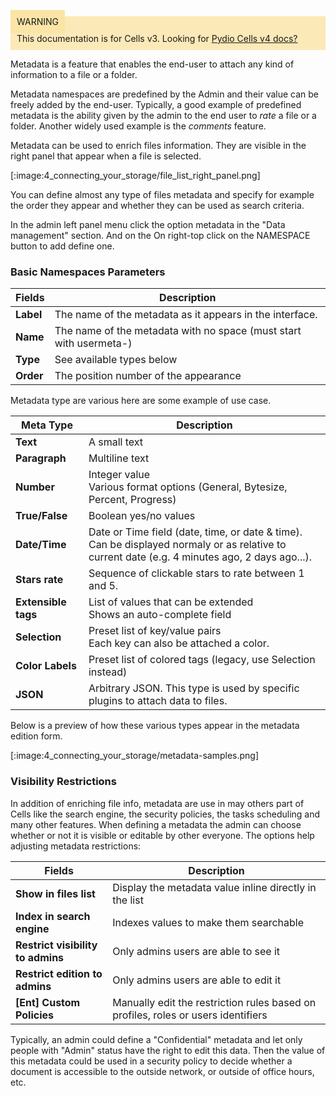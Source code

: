 
<div style="background-color: #fbe9b7;font-size: 14px;">
<span style="background-color: #fae4a6;padding: 10px;">WARNING</span>
<span style="padding: 10px;display: inline-block;">This documentation is for Cells v3. Looking for <a href="https://pydio.com/en/docs/cells/v4/quick-start">Pydio Cells v4 docs?</a></span>
</div>

Metadata is a feature that enables the end-user to attach any kind of information to a file or a folder.

Metadata namespaces are predefined by the Admin and their value can be freely added by the end-user. Typically, a good example of predefined metadata is the ability given by the admin to the end user to _rate_ a file or a folder. Another widely used example is the _comments_ feature.

Metadata can be used to enrich files information. They are visible in the right panel that appear when a file is selected. 

[:image:4_connecting_your_storage/file_list_right_panel.png]

You can define almost any type of files metadata and specify for example the order they appear and whether they can be used as search criteria.

In the admin left panel menu click the option metadata in the "Data management" section. And on the On right-top click on the NAMESPACE button to add define one.

### Basic Namespaces Parameters

| Fields    | Description                                                        |
| --------- | ------------------------------------------------------------------ |
| **Label** | The name of the metadata as it appears in the interface.           |
| **Name**  | The name of the metadata with no space (must start with usermeta-) |
| **Type**  | See available types below                                          |
| **Order** | The position number of the appearance                              |

Metadata type are various here are some example of use case.

| Meta Type           | Description                                                                                                                                       |
| ------------------- | ------------------------------------------------------------------------------------------------------------------------------------------------- |
| **Text**            | A small text                                                                                                                                      |
| **Paragraph**       | Multiline text                                                                                                                                    |
| **Number**          | Integer value<br/>Various format options (General, Bytesize, Percent, Progress)                                                                   |
| **True/False**      | Boolean yes/no values                                                                                                                             |
| **Date/Time**       | Date or Time field (date, time, or date & time).<br/>Can be displayed normaly or as relative to current date (e.g. 4 minutes ago, 2 days ago...). |
| **Stars rate**      | Sequence of clickable stars to rate between 1 and 5.                                                                                              |
| **Extensible tags** | List of values that can be extended<br/>Shows an auto-complete field                                                                              |
| **Selection**       | Preset list of key/value pairs<br/>Each key can also be attached a color.                                                                         |
| **Color Labels**    | Preset list of colored tags (legacy, use Selection instead)                                                                                       |
| **JSON**            | Arbitrary JSON. This type is used by specific plugins to attach data to files.                                                                    |

Below is a preview of how these various types appear in the metadata edition form.

[:image:4_connecting_your_storage/metadata-samples.png]

### Visibility Restrictions

In addition of enriching file info, metadata are use in may others part of Cells like the search engine, the security policies, the tasks scheduling and many other features. When defining a metadata the admin can choose  whether or not it is visible or editable by other everyone. The options help adjusting metadata restrictions:

| Fields                            | Description                                                                       |
| --------------------------------- | --------------------------------------------------------------------------------- |
| **Show in files list**            | Display the metadata value inline directly in the list                            |
| **Index in search engine**        | Indexes values to make them searchable                                            |
| **Restrict visibility to admins** | Only admins users are able to see it                                              |
| **Restrict edition to admins**    | Only admins users are able to edit it                                             |
| **[Ent] Custom Policies**         | Manually edit the restriction rules based on profiles, roles or users identifiers |

Typically, an admin could define a "Confidential" metadata and let only people with "Admin" status have the right to edit this data. Then the value of this metadata could be used in a security policy to decide whether a document is accessible to the outside network, or outside of office hours, etc.